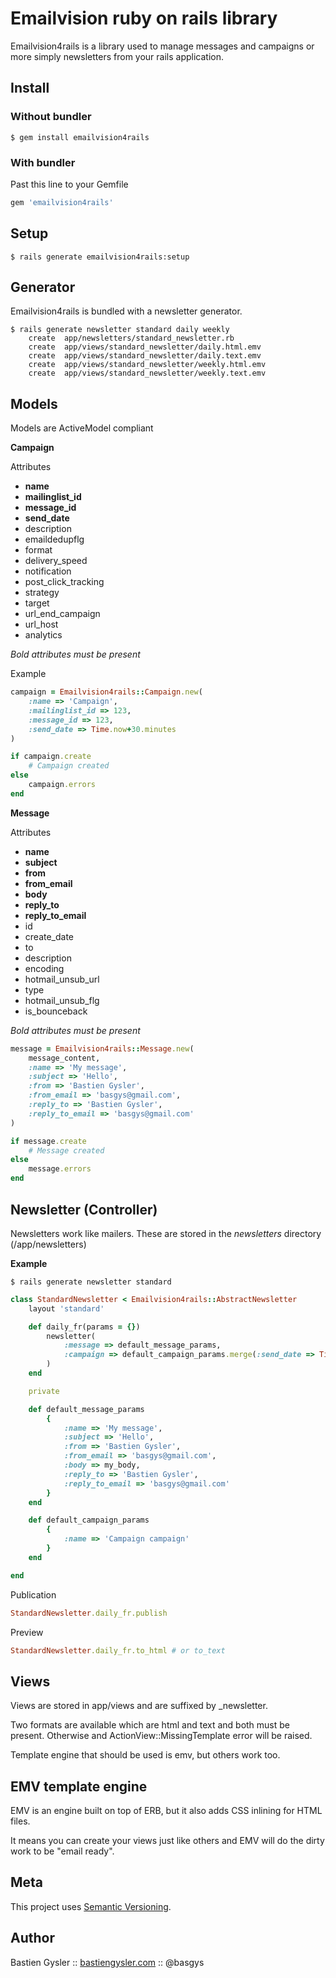 Emailvision ruby on rails library
=================================

Emailvision4rails is a library used to manage messages and campaigns or more simply newsletters from your rails application.

Install
-------

### Without bundler

```shell
$ gem install emailvision4rails
```

### With bundler

Past this line to your Gemfile

```ruby
gem 'emailvision4rails'
```

Setup
-----

```shell
$ rails generate emailvision4rails:setup
```

Generator
---------

Emailvision4rails is bundled with a newsletter generator.

```shell
$ rails generate newsletter standard daily weekly
	create  app/newsletters/standard_newsletter.rb
	create  app/views/standard_newsletter/daily.html.emv
	create  app/views/standard_newsletter/daily.text.emv
	create  app/views/standard_newsletter/weekly.html.emv
	create  app/views/standard_newsletter/weekly.text.emv
```

Models
------

Models are ActiveModel compliant

**Campaign**

Attributes

*   **name**
*   **mailinglist_id**
*   **message_id**
*   **send_date**
*   description
*   emaildedupflg 
*   format 
*   delivery_speed 
*   notification
*   post_click_tracking
*   strategy
*   target
*   url_end_campaign
*   url_host
*   analytics

*Bold attributes must be present*

Example

```ruby
campaign = Emailvision4rails::Campaign.new(
	:name => 'Campaign',
	:mailinglist_id => 123,
	:message_id => 123,
	:send_date => Time.now+30.minutes
)

if campaign.create
	# Campaign created
else
	campaign.errors
end
```

**Message**

Attributes

*   **name**
*   **subject**
*   **from**
*   **from_email**
*   **body**
*   **reply_to**
*   **reply_to_email**
*   id
*   create_date
*   to 
*   description
*   encoding
*   hotmail_unsub_url
*   type
*   hotmail_unsub_flg
*   is_bounceback

*Bold attributes must be present*

```ruby
message = Emailvision4rails::Message.new(
	message_content,
	:name => 'My message',
	:subject => 'Hello',
	:from => 'Bastien Gysler', 
	:from_email => 'basgys@gmail.com',
	:reply_to => 'Bastien Gysler',
	:reply_to_email => 'basgys@gmail.com'
)

if message.create
	# Message created
else
	message.errors
end
```

Newsletter (Controller)
-----------------------

Newsletters work like mailers. These are stored in the *newsletters* directory (/app/newsletters)

**Example**

```shell
$ rails generate newsletter standard
```

```ruby
class StandardNewsletter < Emailvision4rails::AbstractNewsletter
	layout 'standard'

	def daily_fr(params = {})
		newsletter(
			:message => default_message_params,
			:campaign => default_campaign_params.merge(:send_date => Time.now+1.day, :mailinglist_id => 123)
		)
	end

	private

	def default_message_params
		{
			:name => 'My message',
			:subject => 'Hello',
			:from => 'Bastien Gysler', 
			:from_email => 'basgys@gmail.com',
			:body => my_body,
			:reply_to => 'Bastien Gysler',
			:reply_to_email => 'basgys@gmail.com'
		}
	end

	def default_campaign_params
		{
			:name => 'Campaign campaign'
		}
	end

end
```

Publication

```ruby
StandardNewsletter.daily_fr.publish
```

Preview

```ruby
StandardNewsletter.daily_fr.to_html # or to_text
```

Views
-----

Views are stored in app/views and are suffixed by _newsletter.

Two formats are available which are html and text and both must be present. Otherwise and ActionView::MissingTemplate error will be raised.

Template engine that should be used is emv, but others work too.

EMV template engine
-------------------

EMV is an engine built on top of ERB, but it also adds CSS inlining for HTML files.

It means you can create your views just like others and EMV will do the dirty work to be "email ready".

Meta
----

This project uses [Semantic Versioning](http://semver.org/).

Author
------

Bastien Gysler :: [bastiengysler.com](http://www.bastiengysler.com/) :: @basgys